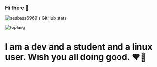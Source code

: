 ### Hi there 👋

<!--
**snowerr6969/snowerr6969** is a ✨ _special_ ✨ repository because its `README.md` (this file) appears on your GitHub profile.

Here are some ideas to get you started:

- 🔭 I’m currently working on ...
- 🌱 I’m currently learning ...
- 👯 I’m looking to collaborate on ...
- 🤔 I’m looking for help with ...
- 💬 Ask me about ...
- 📫 How to reach me: ...
- 😄 Pronouns: ...
- ⚡ Fun fact: ...
-->
![sesbass6969's GitHub stats](https://github-readme-stats.vercel.app/api?username=seabass6969&show_icons=true&theme=radical)
<!--![external-content duckduckgo](https://user-images.githubusercontent.com/48515143/116072588-dc4f1000-a6c1-11eb-8200-a460ff5214f1.png)-->
![toplang](https://github-readme-stats.vercel.app/api/top-langs/?username=seabass6969&theme=radical)
<!--[![GitHub Streak](https://github-readme-streak-stats.herokuapp.com?user=seabass6969&theme=radical&date_format=M%20j%5B%2C%20Y%5D)](https://git.io/streak-stats)-->
# I am a dev and a student and a linux user. Wish you all doing good. ❤️‍🔥
